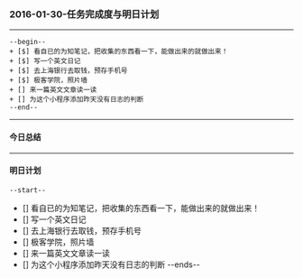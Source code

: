### 2016-01-30-任务完成度与明日计划

----------------------------------------------------------------------------------------------------------
    --begin--
    + [$] 看自已的为知笔记，把收集的东西看一下，能做出来的就做出来！
    + [$] 写一个英文日记
    + [$] 去上海银行去取钱，预存手机号
    + [$] 极客学院，照片墙
    + [] 来一篇英文文章读一读
    + [] 为这个小程序添加昨天没有日志的判断
    --end--
    
----------------------------------------------------------------------------------------------------------
#### 今日总结


----------------------------------------------------------------------------------------------------------
#### 明日计划
    --start--
+ [] 看自已的为知笔记，把收集的东西看一下，能做出来的就做出来！
+ [] 写一个英文日记
+ [] 去上海银行去取钱，预存手机号
+ [] 极客学院，照片墙
+ [] 来一篇英文文章读一读
+ [] 为这个小程序添加昨天没有日志的判断
    --ends--
